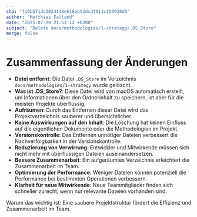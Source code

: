 ```yaml
---
sha: "fc0b571dd3024118e618eb52dcdf913c159928d5"
author: "Matthias Falland"
date: "2025-07-20 21:52:12 +0200"
subject: "Delete docs/methodologies/1-strategy/.DS_Store"
merge: false
---
```


# Zusammenfassung der Änderungen

- **Datei entfernt**: Die Datei `.DS_Store` im Verzeichnis `docs/methodologies/1-strategy` wurde gelöscht.
- **Was ist .DS_Store?**: Diese Datei wird von macOS automatisch erstellt, um Informationen über den Ordnerinhalt zu speichern, ist aber für die meisten Projekte überflüssig.
- **Aufräumen**: Durch das Entfernen dieser Datei wird das Projektverzeichnis sauberer und übersichtlicher.
- **Keine Auswirkungen auf den Inhalt**: Die Löschung hat keinen Einfluss auf die eigentlichen Dokumente oder die Methodologien im Projekt.
- **Versionskontrolle**: Das Entfernen unnötiger Dateien verbessert die Nachverfolgbarkeit in der Versionskontrolle.
- **Reduzierung von Verwirrung**: Entwickler und Mitwirkende müssen sich nicht mehr mit überflüssigen Dateien auseinandersetzen.
- **Bessere Zusammenarbeit**: Ein aufgeräumtes Verzeichnis erleichtert die Zusammenarbeit im Team.
- **Optimierung der Performance**: Weniger Dateien können potenziell die Performance bei bestimmten Operationen verbessern.
- **Klarheit für neue Mitwirkende**: Neue Teammitglieder finden sich schneller zurecht, wenn nur relevante Dateien vorhanden sind.

Warum das wichtig ist: Eine saubere Projektstruktur fördert die Effizienz und Zusammenarbeit im Team.

